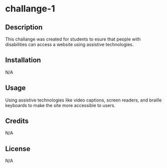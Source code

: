 # challange-1

## Description

This challange was created for students to esure that people with disabilities can access a website using assistive technologies.


## Installation

N/A

## Usage 

Using assistive technologies like video captions, screen readers, and braille keyboards to make the site more accessible to users.

## Credits

N/A

## License

N/A
